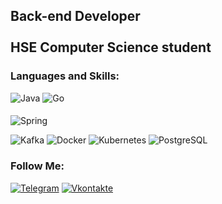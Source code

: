 <!--![Header](https://github.com/AchekSlime/AchekSlime/blob/master/assets/header.jpg)-->

## Back-end Developer <br/> <br/>  HSE Computer Science student

### Languages and Skills:
![Java](https://img.shields.io/badge/-Java-090909?style=for-the-badge&logo=Java&logoColor=FFFFFF)
![Go](https://img.shields.io/badge/-Go-090909?style=for-the-badge&logo=Go&logoColor=47C5FB)
<!--
![C#](https://img.shields.io/badge/-С%23-090909?style=for-the-badge&logo=csharp&logoColor=47C5FB)
![C++](https://img.shields.io/badge/-c%2b%2b-090909?style=for-the-badge&logo=cplusplus&logoColor=47C5FB)
-->

####
![Spring](https://img.shields.io/badge/-Spring-090909?style=for-the-badge&logo=Spring&logoColor=03C04A)
<!--
![.Net](https://img.shields.io/badge/-.net-090909?style=for-the-badge&logo=.ne&logoColor=A32CC4)
-->
![Kafka](https://img.shields.io/badge/-Kafka-090909?style=for-the-badge&logo=ApacheKafka&logoColor=47C5FB)
![Docker](https://img.shields.io/badge/-Docker-090909?style=for-the-badge&logo=Docker&logoColor=47C5FB)
![Kubernetes](https://img.shields.io/badge/-Kubernetes-090909?style=for-the-badge&logo=kubernetes&logoColor=47C5FB)
![PostgreSQL](https://img.shields.io/badge/-PostgreSQL-090909?style=for-the-badge&logo=PostgreSQL&logoColor=47C5FB)

### Follow Me:
[![Telegram](https://img.shields.io/badge/-telegram-090909?style=for-the-badge&logo=telegram&logoColor=47C5FB)](https://t.me/impsface)
[![Vkontakte](https://img.shields.io/badge/-Vkontakte-090909?style=for-the-badge&logo=Vk&logoColor=47C5FB)](https://vk.com/achekslime)

<!--
![Anurag's GitHub stats](https://github-readme-stats.vercel.app/api?username=AchekSlime&show_icons=true&theme=react&layout=compact)


**AchekSlime/AchekSlime** is a ✨ _special_ ✨ repository because its `README.md` (this file) appears on your GitHub profile.

Here are some ideas to get you started:

- 🔭 I’m currently working on ...
- 🌱 I’m currently learning ...
- 👯 I’m looking to collaborate on ...
- 🤔 I’m looking for help with ...
- 💬 Ask me about ...
- 📫 How to reach me: ...
- 😄 Pronouns: ...
- ⚡ Fun fact: ...
-->
